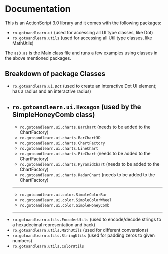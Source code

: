 Documentation
=============

This is an ActionScript 3.0 library and it comes with the following packages:

* `ro.gotoandlearn.ui`		(used for accessing all UI type classes, like Dot)
* `ro.gotoandlearn.utils`	(used for accessing all Util type classes, like MathUtils)

The `as3.as` is the Main class file and runs a few examples using classes in the above mentioned packages.

Breakdown of package Classes
----------------------------
* `ro.gotoandlearn.ui.Dot` (used to create an interactive Dot UI element; has a radius and an interactive radius)
* `ro.gotoandlearn.ui.Hexagon` (used by the SimpleHoneyComb class)
	----------------------------
	* `ro.gotoandlearn.ui.charts.BarChart` (needs to be added to the ChartFactory)
	* `ro.gotoandlearn.ui.charts.BarChart3D`
	* `ro.gotoandlearn.ui.charts.ChartFactory`
	* `ro.gotoandlearn.ui.charts.LineChart`
	* `ro.gotoandlearn.ui.charts.PieChart` (needs to be added to the ChartFactory)
	* `ro.gotoandlearn.ui.charts.PyramidChart` (needs to be added to the ChartFactory)
	* `ro.gotoandlearn.ui.charts.RadarChart` (needs to be added to the ChartFactory)
	----------------------------
	* `ro.gotoandlearn.ui.color.SimpleColorBar`
	* `ro.gotoandlearn.ui.color.SimpleColorWheel`
	* `ro.gotoandlearn.ui.color.SimpleHoneyComb`
	----------------------------
* `ro.gotoandlearn.utils.EncoderUtils` (used to encode/decode strings to a hexadecimal representation and back)
* `ro.gotoandlearn.utils.MathUtils` (used for different conversions)
* `ro.gotoandlearn.utils.StringUtils` (used for padding zeros to given numbers)
* `ro.gotoandlearn.utils.ColorUtils`
